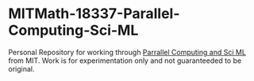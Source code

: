 # MITMath-18337-Parallel-Computing-Sci-ML
Personal Repository for working through [Parrallel Computing and Sci ML](https://github.com/mitmath/18337) from MIT. Work is for experimentation only and not guaranteeded to be original.
